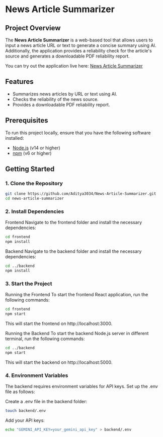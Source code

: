 # News Article Summarizer

## Project Overview

The **News Article Summarizer** is a web-based tool that allows users to input a news article URL or text to generate a concise summary using AI. Additionally, the application provides a reliability check for the article's source and generates a downloadable PDF reliability report.

You can try out the application live here: [News Article Summarizer](https://news-article-summarizer.vercel.app/)

## Features
- Summarizes news articles by URL or text using AI.
- Checks the reliability of the news source.
- Provides a downloadable PDF reliability report.

## Prerequisites

To run this project locally, ensure that you have the following software installed:
- [Node.js](https://nodejs.org/en/download/) (v14 or higher)
- [npm](https://www.npmjs.com/get-npm) (v6 or higher)

## Getting Started

### 1. Clone the Repository

```bash
git clone https://github.com/Aditya3034/News-Article-Summarizer.git
cd news-article-summarizer
```

### 2. Install Dependencies
Frontend
Navigate to the frontend folder and install the necessary dependencies:

```bash
cd frontend
npm install
```

Backend
Navigate to the backend folder and install the necessary dependencies:

```bash
cd ../backend
npm install
```
### 3. Start the Project

Running the Frontend
To start the frontend React application, run the following commands:

```bash
cd frontend
npm start
```

This will start the frontend on http://localhost:3000.

Running the Backend
To start the backend Node.js server in different terminal, run the following commands:

```bash
cd ../backend
npm start
```

This will start the backend on http://localhost:5000.

### 4. Environment Variables
The backend requires environment variables for API keys. Set up the .env file as follows:

Create a .env file in the backend folder:

```bash
touch backend/.env
```
Add your API keys:
```bash
echo "GEMINI_API_KEY=your_gemini_api_key" > backend/.env
```
